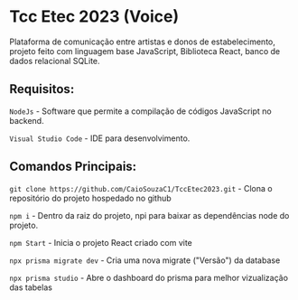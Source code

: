# Tcc Etec 2023 (Voice)

Plataforma de comunicação entre artistas e donos de estabelecimento, projeto feito com linguagem base JavaScript, Biblioteca React, banco de dados relacional SQLite.

## Requisitos:

`NodeJs` - Software que permite a compilação de códigos JavaScript no backend.

`Visual Studio Code` - IDE para desenvolvimento.

## Comandos Principais:

`git clone https://github.com/CaioSouzaC1/TccEtec2023.git` - Clona o repositório do projeto hospedado no github

`npm i` - Dentro da raiz do projeto, npi para baixar as dependências node do projeto.

`npm Start` - Inicia o projeto React criado com vite

`npx prisma migrate dev` - Cria uma nova migrate ("Versão") da database

`npx prisma studio` - Abre o dashboard do prisma para melhor vizualização das tabelas
